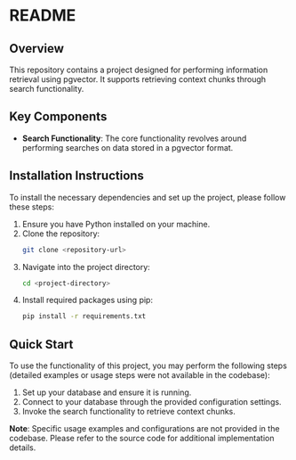 # README

## Overview
This repository contains a project designed for performing information retrieval using pgvector. It supports retrieving context chunks through search functionality.

## Key Components
- **Search Functionality**: The core functionality revolves around performing searches on data stored in a pgvector format.

## Installation Instructions
To install the necessary dependencies and set up the project, please follow these steps:
1. Ensure you have Python installed on your machine.
2. Clone the repository:
   ```bash
   git clone <repository-url>
   ```
3. Navigate into the project directory:
   ```bash
   cd <project-directory>
   ```
4. Install required packages using pip:
   ```bash
   pip install -r requirements.txt
   ```

## Quick Start
To use the functionality of this project, you may perform the following steps (detailed examples or usage steps were not available in the codebase):
1. Set up your database and ensure it is running.
2. Connect to your database through the provided configuration settings.
3. Invoke the search functionality to retrieve context chunks.

**Note**: Specific usage examples and configurations are not provided in the codebase. Please refer to the source code for additional implementation details.